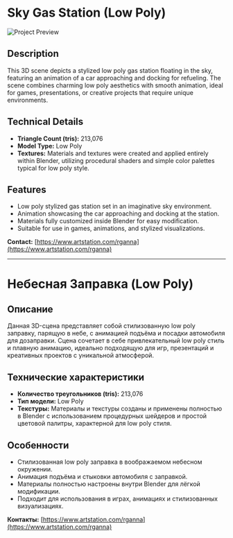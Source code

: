 # Sky Gas Station (Low Poly)

![Project Preview](https://github.com/RgAnna/sky-gas-station-lowpoly/blob/main/Render/sky-gas-station-lowpoly_01.png)

## Description

This 3D scene depicts a stylized low poly gas station floating in the sky, featuring an animation of a car approaching and docking for refueling. The scene combines charming low poly aesthetics with smooth animation, ideal for games, presentations, or creative projects that require unique environments.

## Technical Details

- **Triangle Count (tris):** 213,076  
- **Model Type:** Low Poly  
- **Textures:** Materials and textures were created and applied entirely within Blender, utilizing procedural shaders and simple color palettes typical for low poly style.

## Features

- Low poly stylized gas station set in an imaginative sky environment.  
- Animation showcasing the car approaching and docking at the station.  
- Materials fully customized inside Blender for easy modification.  
- Suitable for use in games, animations, and stylized visualizations.


__Contact:__ [https://www.artstation.com/rganna](https://www.artstation.com/rganna)

---

# Небесная Заправка (Low Poly)

## Описание

Данная 3D-сцена представляет собой стилизованную low poly заправку, парящую в небе, с анимацией подъёма и посадки автомобиля для дозаправки. Сцена сочетает в себе привлекательный low poly стиль и плавную анимацию, идеально подходящую для игр, презентаций и креативных проектов с уникальной атмосферой.

## Технические характеристики

- **Количество треугольников (tris):** 213,076  
- **Тип модели:** Low Poly  
- **Текстуры:** Материалы и текстуры созданы и применены полностью в Blender с использованием процедурных шейдеров и простой цветовой палитры, характерной для low poly стиля.

## Особенности

- Стилизованная low poly заправка в воображаемом небесном окружении.  
- Анимация подъёма и стыковки автомобиля с заправкой.  
- Материалы полностью настроены внутри Blender для лёгкой модификации.  
- Подходит для использования в играх, анимациях и стилизованных визуализациях.



__Контакты:__ [https://www.artstation.com/rganna](https://www.artstation.com/rganna)
